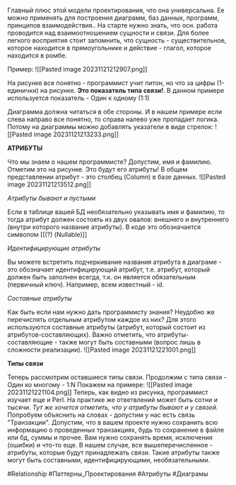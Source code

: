 
Главный плюс этой модели проектирования, что она универсальна. Ее можно применять для построения диаграмм, баз данных, программ, принципов взаимодействия..
На  старте нужно знать, что осн. работа проводится над взаимоотношением сущности и связи. Для более легкого восприятия стоит запомнить, что сущность - существительное, которое находится в прямоугольнике и действие - глагол, которое находится в ромбе.

Пример:
![[Pasted image 20231121212907.png]]

На рисунке все понятно - программист учит питон, но что за цифры (1-единички) на рисунке. **Это показатель типа связи!**. В данном примере используется показатель - Один к одному (1:1)

Диаграмма должна читаться в обе стороны. И в нашем примере если слева направо все понятно, то справа налево уже пропадает логика. Потому на диаграммы можно добавлять указатели в виде стрелок:
![[Pasted image 20231121213233.png]]

**АТРИБУТЫ**

Что мы знаем о нашем программисте? Допустим, имя и фамилию. Отметим это на рисунке. Это будут его атрибуты! В общем представлении атрибут - это столбец (Column) в базе данных.
![[Pasted image 20231121213512.png]]

*Атрибуты бывают и пустыми*

Если в таблице вашей БД необязательно указывать имя и фамилию, то тогда атрибут должен состоять из двух овалов: внешнего и внутреннего (внутри которого название атрибуты). В коде это обозначается символом  [[(?) (Nullable)]]

*Идентифицирующие атрибуты*

Вы можете встретить подчеркивание названия атрибута в диаграме - это обозначает идентифицирующий атрибут, т.е. атрибут, который должен быть заполнен всегда, т.к. он является обязательным (первичный ключ). Например, всем известный - id.

*Составные атрибуты*

Как быть если нам нужно дать программисту знания? Неудобно же перечислять отдельным атрибутом каждое из них?
Для этого используются составные атрибуты (атрибут, который состоит из атрибутов-составляющих). Важно отметить, что атрибуты-составляющие - также могут быть составными (вопрос лишь в сложности реализации).
![[Pasted image 20231121221001.png]]

**Типы связи**

Теперь рассмотрим оставшиеся типы связи.
Продолжим с типа связи - Один ко многому - 1:N
Покажем на примере:
![[Pasted image 20231121221104.png]]
Теперь, как видно из рисунка, программист изучает еще и Perl. На практике же ответвлений может быть сотни и тысячи. 
*Тут же хочется отметить, что у атрибуты бывают и у связей.*
Попробуем объяснить на словах - допустим у нас есть связь "Транзакции". Допустим, что в вашем проекте нужно сохранить всю информацию о проведенных транзакциях, будь то сохранение в файле или бд, суммы и прочее. Вам нужно сохранять время, исключения (ошибки) и что-то еще. В нашем случае, все вышеперечисленное - атрибуты, которые будут принадлежать связи. Такие атрибуты также могут быть составными, идентифицирующими, необязательными.

#Relationship #Паттерны_Проектирования #Атрибуты #Диаграмы